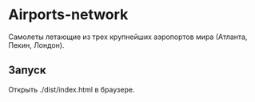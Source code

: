 # Airports-network

Самолеты летающие из трех крупнейших аэропортов мира (Атланта, Пекин, Лондон).

## Запуск

Открыть ./dist/index.html в браузере.
